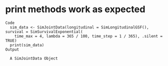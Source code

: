 # print methods work as expected

    Code
      sim_data <- SimJointData(longitudinal = SimLongitudinalGSF(), survival = SimSurvivalExponential(
        time_max = 4, lambda = 365 / 100, time_step = 1 / 365), .silent = TRUE)
      print(sim_data)
    Output
      
      A SimJointData Object
      

